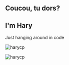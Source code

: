 <h2 align="left">Coucou, tu dors?</h2>
<h2 align="left">I'm Hary</h2>
<p align="left">Just hanging around in code</p>

<div display="flex">
  <p><img src="https://github-readme-stats.vercel.app/api/top-langs?username=harycp&show_icons=true&locale=en&layout=compact&theme=dark" alt="harycp" /></p>
  <p><img src="https://streak-stats.demolab.com?user=harycp&theme=dracula&hide_border=true" alt="harycp" /></p>
</div>
